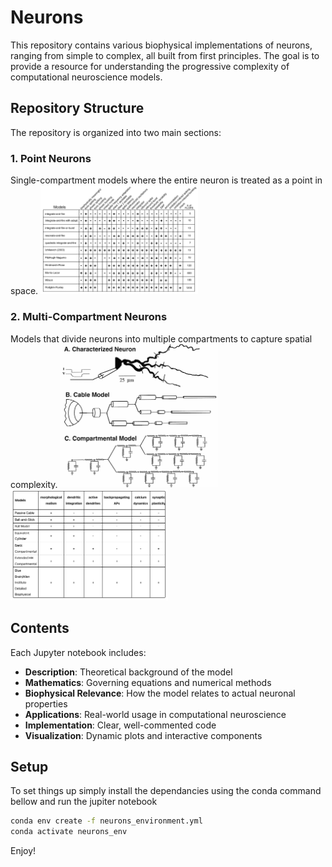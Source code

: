 # Neurons

This repository contains various biophysical implementations of neurons, ranging from simple to complex, all built from first principles. The goal is to provide a resource for understanding the progressive complexity of computational neuroscience models.


## Repository Structure

The repository is organized into two main sections:

### 1. Point Neurons
Single-compartment models where the entire neuron is treated as a point in space.
<img src="./assets/point-models.png" width="50%">


### 2. Multi-Compartment Neurons
Models that divide neurons into multiple compartments to capture spatial complexity.
<img src="./assets/multi-compartment.jpg" width="50%">
<img src="./assets/multi-compartment-models.png" width="50%">



## Contents

Each Jupyter notebook includes:
- **Description**: Theoretical background of the model
- **Mathematics**: Governing equations and numerical methods
- **Biophysical Relevance**: How the model relates to actual neuronal properties
- **Applications**: Real-world usage in computational neuroscience 
- **Implementation**: Clear, well-commented code
- **Visualization**: Dynamic plots and interactive components


## Setup
To set things up simply install the dependancies using the conda command bellow and run the jupiter notebook

```bash
conda env create -f neurons_environment.yml
conda activate neurons_env
```

Enjoy!
